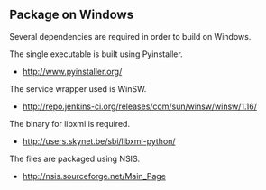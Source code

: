 Package on Windows
------------------

Several dependencies are required in order to build on Windows.

The single executable is built using Pyinstaller.
- http://www.pyinstaller.org/

The service wrapper used is WinSW.
- http://repo.jenkins-ci.org/releases/com/sun/winsw/winsw/1.16/

The binary for libxml is required.
- http://users.skynet.be/sbi/libxml-python/

The files are packaged using NSIS.
- http://nsis.sourceforge.net/Main_Page
